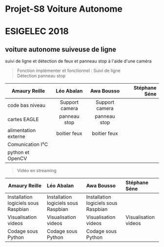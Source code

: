 # Projet-S8 Voiture Autonome

# ESIGELEC 2018


## voiture autonome suiveuse de ligne

suivi de ligne et détection de feux et panneau stop à l'aide d'une caméra



>Fonction implémenter et fonctionnel : 
Suivi de ligne                                     
Détection panneau stop



 



|  Amaury Reille        | Léo Abalan           | Awa Bousso  | Stéphane Séne  |
| ------------- |:-------------:| :-----:| -----:|
| code bas niveau      | Support camera | Support camera |     |
| cartes EAGLE      | panneau stop      |   panneau stop |     |
| alimentation externe | boitier feux      |    boitier feux |     |
| Comunication I²C      |       |    |     |
| python et OpenCV      |       |    |     |


>Vidéo en streaming

|  Amaury Reille        | Léo Abalan           | Awa Bousso  | Stéphane Séne  |
| ------------- |:-------------| :-----| :-----|
| Installation logiciels sous Raspbian | Installation logiciels sous Raspbian | Installation logiciels sous Raspbian |  | 
| Visualisation videos | Visualisation videos | Visualisation videos     | Visualisation videos |
| Codage sous Python |    Codage sous Python |    Codage sous Python   |  |
